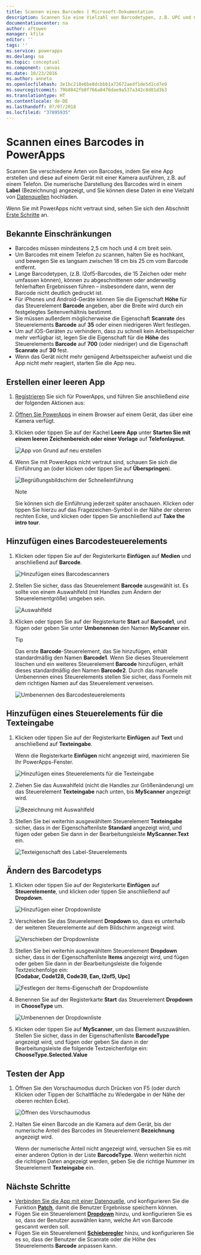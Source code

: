 ```yaml
---
title: Scannen eines Barcodes | Microsoft-Dokumentation
description: Scannen Sie eine Vielzahl von Barcodetypen, z.B. UPC und Codabar.
documentationcenter: na
author: aftowen
manager: kfile
editor: ''
tags: ''
ms.service: powerapps
ms.devlang: na
ms.topic: conceptual
ms.component: canvas
ms.date: 10/23/2016
ms.author: anneta
ms.openlocfilehash: 3e1bc218e6be8dcbbb1a72672aedf1de5d1cd7e9
ms.sourcegitcommit: 79b8842fb0f766a0476dae9a537a342c8d81d3b3
ms.translationtype: HT
ms.contentlocale: de-DE
ms.lasthandoff: 07/07/2018
ms.locfileid: "37895935"
---
```

# <a name="scan-a-barcode-in-powerapps"></a>Scannen eines Barcodes in PowerApps
Scannen Sie verschiedene Arten von Barcodes, indem Sie eine App erstellen und diese auf einem Gerät mit einer Kamera ausführen, z.B. auf einem Telefon. Die numerische Darstellung des Barcodes wird in einem **Label** (Bezeichnung) angezeigt, und Sie können diese Daten in eine Vielzahl von [Datenquellen](connections-list.md) hochladen.

Wenn Sie mit PowerApps nicht vertraut sind, sehen Sie sich den Abschnitt [Erste Schritte](getting-started.md) an.

## <a name="known-limitations"></a>Bekannte Einschränkungen
* Barcodes müssen mindestens 2,5 cm hoch und 4 cm breit sein.
* Um Barcodes mit einem Telefon zu scannen, halten Sie es hochkant, und bewegen Sie es langsam zwischen 18 cm bis 25 cm vom Barcode entfernt.
* Lange Barcodetypen, (z.B. I2of5-Barcodes, die 15 Zeichen oder mehr umfassen können), können zu abgeschnittenen oder anderweitig fehlerhaften Ergebnissen führen – insbesondere dann, wenn der Barcode nicht deutlich gedruckt ist.
* Für iPhones und Android-Geräte können Sie die Eigenschaft **Höhe** für das Steuerelement **Barcode** angeben, aber die Breite wird durch ein festgelegtes Seitenverhältnis bestimmt.
* Sie müssen außerdem möglicherweise die Eigenschaft **Scanrate** des Steuerelements **Barcode** auf **35** oder einen niedrigeren Wert festlegen.
* Um auf iOS-Geräten zu verhindern, dass zu schnell kein Arbeitsspeicher mehr verfügbar ist, legen Sie die Eigenschaft für die **Höhe** des Steuerelements **Barcode** auf **700** (oder niedriger) und die Eigenschaft **Scanrate** auf **30** fest.
* Wenn das Gerät nicht mehr genügend Arbeitsspeicher aufweist und die App nicht mehr reagiert, starten Sie die App neu.

## <a name="create-a-blank-app"></a>Erstellen einer leeren App
1. [Registrieren](../signup-for-powerapps.md) Sie sich für PowerApps, und führen Sie anschließend *eine* der folgenden Aktionen aus:

2. [Öffnen Sie PowerApps](https://create.powerapps.com) in einem Browser auf einem Gerät, das über eine Kamera verfügt.

3. Klicken oder tippen Sie auf der Kachel **Leere App** unter **Starten Sie mit einem leeren Zeichenbereich oder einer Vorlage** auf **Telefonlayout**.

    ![App von Grund auf neu erstellen](./media/scan-barcode/create-from-blank.png)

4. Wenn Sie mit PowerApps nicht vertraut sind, schauen Sie sich die Einführung an (oder klicken oder tippen Sie auf **Überspringen**).

    ![Begrüßungsbildschirm der Schnelleinführung](./media/scan-barcode/quick-tour.png)

    > [!NOTE]
   > Sie können sich die Einführung jederzeit später anschauen. Klicken oder tippen Sie hierzu auf das Fragezeichen-Symbol in der Nähe der oberen rechten Ecke, und klicken oder tippen Sie anschließend auf **Take the intro tour**.

## <a name="add-a-barcode-control"></a>Hinzufügen eines Barcodesteuerelements
1. Klicken oder tippen Sie auf der Registerkarte **Einfügen** auf **Medien** und anschließend auf **Barcode**.

    ![Hinzufügen eines Barcodescanners](./media/scan-barcode/add-scanner.png)

2. Stellen Sie sicher, dass das Steuerelement **Barcode** ausgewählt ist. Es sollte von einem Auswahlfeld (mit Handles zum Ändern der Steuerelementgröße) umgeben sein.

    ![Auswahlfeld](./media/scan-barcode/selection-box.png)

3. Klicken oder tippen Sie auf der Registerkarte **Start** auf **Barcode1**, und fügen oder geben Sie unter **Umbenennen** den Namen **MyScanner** ein.

    > [!TIP]
   > Das erste **Barcode**-Steuerelement, das Sie hinzufügen, erhält standardmäßig den Namen **Barcode1**. Wenn Sie dieses Steuerelement löschen und ein weiteres Steuerelement **Barcode** hinzufügen, erhält dieses standardmäßig den Namen **Barcode2**. Durch das manuelle Umbenennen eines Steuerelements stellen Sie sicher, dass Formeln mit dem richtigen Namen auf das Steuerelement verweisen.

    ![Umbenennen des Barcodesteuerelements](./media/scan-barcode/rename-barcode.png)

## <a name="add-a-text-input-control"></a>Hinzufügen eines Steuerelements für die Texteingabe
1. Klicken oder tippen Sie auf der Registerkarte **Einfügen** auf **Text** und anschließend auf **Texteingabe**.

    Wenn die Registerkarte **Einfügen** nicht angezeigt wird, maximieren Sie Ihr PowerApps-Fenster.

    ![Hinzufügen eines Steuerelements für die Texteingabe](./media/scan-barcode/add-text-input.png)

2. Ziehen Sie das Auswahlfeld (nicht die Handles zur Größenänderung) um das Steuerelement **Texteingabe** nach unten, bis **MyScanner** angezeigt wird.

    ![Bezeichnung mit Auswahlfeld](./media/scan-barcode/move-input-text.png)

3. Stellen Sie bei weiterhin ausgewähltem Steuerelement **Texteingabe** sicher, dass in der Eigenschaftenliste **Standard** angezeigt wird, und fügen oder geben Sie dann in der Bearbeitungsleiste **MyScanner.Text** ein.

    ![Texteigenschaft des Label-Steuerelements](./media/scan-barcode/default-text.png)

## <a name="change-the-barcode-type"></a>Ändern des Barcodetyps
1. Klicken oder tippen Sie auf der Registerkarte **Einfügen** auf **Steuerelemente**, und klicken oder tippen Sie anschließend auf **Dropdown**.

    ![Hinzufügen einer Dropdownliste](./media/scan-barcode/insert-dropdown.png)

2. Verschieben Sie das Steuerelement **Dropdown** so, dass es unterhalb der weiteren Steuerelemente auf dem Bildschirm angezeigt wird.

    ![Verschieben der Dropdownliste](./media/scan-barcode/move-dropdown.png)

3. Stellen Sie bei weiterhin ausgewähltem Steuerelement **Dropdown** sicher, dass in der Eigenschaftenliste **Items** angezeigt wird, und fügen oder geben Sie dann in der Bearbeitungsleiste die folgende Textzeichenfolge ein:<br>
    **[Codabar, Code128, Code39, Ean, I2of5, Upc]**

    ![Festlegen der Items-Eigenschaft der Dropdownliste](./media/scan-barcode/items-property.png)

4. Benennen Sie auf der Registerkarte **Start** das Steuerelement **Dropdown** in **ChooseType** um.

    ![Umbenennen der Dropdownliste](./media/scan-barcode/rename-dropdown.png)

5. Klicken oder tippen Sie auf **MyScanner**, um das Element auszuwählen. Stellen Sie sicher, dass in der Eigenschaftenliste **BarcodeType** angezeigt wird, und fügen oder geben Sie dann in der Bearbeitungsleiste die folgende Textzeichenfolge ein:<br>
    **ChooseType.Selected.Value**

## <a name="test-the-app"></a>Testen der App
1. Öffnen Sie den Vorschaumodus durch Drücken von F5 (oder durch Klicken oder Tippen der Schaltfläche zu Wiedergabe in der Nähe der oberen rechten Ecke).

    ![Öffnen des Vorschaumodus](./media/scan-barcode/open-preview.png)

2. Halten Sie einen Barcode an die Kamera auf dem Gerät, bis der numerische Anteil des Barcodes im Steuerelement **Bezeichnung** angezeigt wird.

    Wenn der numerische Anteil nicht angezeigt wird, versuchen Sie es mit einer anderen Option in der Liste **BarcodeType**. Wenn weiterhin nicht die richtigen Daten angezeigt werden, geben Sie die richtige Nummer im Steuerelement **Texteingabe** ein.

## <a name="next-steps"></a>Nächste Schritte
* [Verbinden Sie die App mit einer Datenquelle](add-data-connection.md), und konfigurieren Sie die Funktion **[Patch](functions/function-patch.md)**, damit die Benutzer Ergebnisse speichern können.
* Fügen Sie ein Steuerelement **[Dropdown](controls/control-drop-down.md)** hinzu, und konfigurieren Sie es so, dass der Benutzer auswählen kann, welche Art von Barcode gescannt werden soll.
* Fügen Sie ein Steuerelement **[Schieberegler](controls/control-slider.md)** hinzu, und konfigurieren Sie es so, dass der Benutzer die Scanrate oder die Höhe des Steuerelements **Barcode** anpassen kann.
